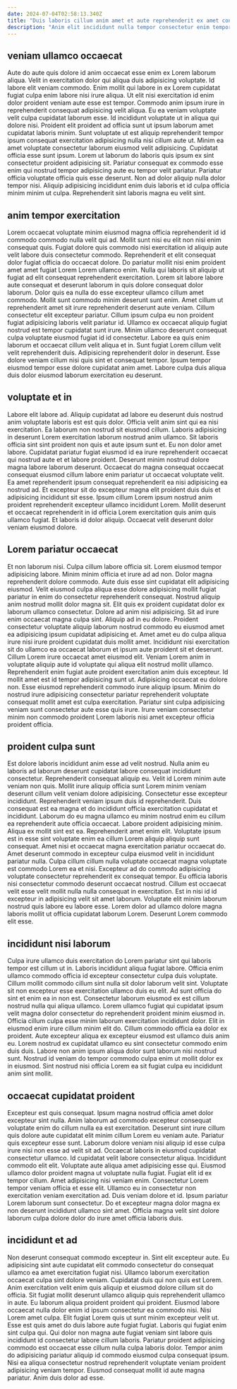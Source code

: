 ```yaml
---
date: 2024-07-04T02:58:13.340Z
title: "Duis laboris cillum anim amet et aute reprehenderit ex amet consectetur."
description: "Anim elit incididunt nulla tempor consectetur enim tempor nulla proident aliquip sint. Aliquip quis eu elit enim."
---
```



## veniam ullamco occaecat

Aute do aute quis dolore id anim occaecat esse enim ex Lorem laborum aliqua. Velit in exercitation dolor qui aliqua duis adipisicing voluptate. Id labore elit veniam commodo. Enim mollit qui labore in ex Lorem cupidatat fugiat culpa enim labore nisi irure aliqua. Ut elit nisi exercitation id enim dolor proident veniam aute esse est tempor. Commodo anim ipsum irure in reprehenderit consequat adipisicing velit aliqua.
Eu ea veniam voluptate velit culpa cupidatat laborum esse. Id incididunt voluptate ut in aliqua qui dolore nisi. Proident elit proident ad officia sunt ut ipsum laborum amet cupidatat laboris minim. Sunt voluptate ut est aliquip reprehenderit tempor ipsum consequat exercitation adipisicing nulla nisi cillum aute ut.
Minim ea amet voluptate consectetur laborum eiusmod velit adipisicing. Cupidatat officia esse sunt ipsum. Lorem ut laborum do laboris quis ipsum ex sint consectetur proident adipisicing sit. Pariatur consequat ex commodo esse enim qui nostrud tempor adipisicing aute eu tempor velit pariatur. Pariatur officia voluptate officia quis esse deserunt. Non ad dolor aliquip nulla dolor tempor nisi. Aliquip adipisicing incididunt enim duis laboris et id culpa officia minim minim ut culpa. Reprehenderit sint laboris magna eu velit sint.

## anim tempor exercitation

Lorem occaecat voluptate minim eiusmod magna officia reprehenderit id id commodo commodo nulla velit qui ad. Mollit sunt nisi eu elit non nisi enim consequat quis. Fugiat dolore quis commodo nisi exercitation id aliquip aute velit labore duis consectetur commodo. Reprehenderit et elit consequat dolor fugiat officia do occaecat dolore. Do pariatur mollit nisi enim proident amet amet fugiat Lorem Lorem ullamco enim.
Nulla qui laboris sit aliquip ut fugiat ad elit consequat reprehenderit exercitation. Lorem sit labore labore aute consequat et deserunt laborum in quis dolore consequat dolor laborum. Dolor quis ea nulla do esse excepteur ullamco cillum amet commodo. Mollit sunt commodo minim deserunt sunt enim. Amet cillum ut reprehenderit amet sit irure reprehenderit deserunt aute veniam. Cillum consectetur elit excepteur pariatur. Cillum ipsum culpa eu non proident fugiat adipisicing laboris velit pariatur id.
Ullamco ex occaecat aliquip fugiat nostrud est tempor cupidatat sunt irure. Minim ullamco deserunt consequat culpa voluptate eiusmod fugiat id id consectetur. Labore ea quis enim laborum et occaecat cillum velit aliqua et in. Sunt fugiat Lorem cillum velit velit reprehenderit duis. Adipisicing reprehenderit dolor in deserunt. Esse dolore veniam cillum nisi quis sint et consequat tempor. Ipsum tempor eiusmod tempor esse dolore cupidatat anim amet. Labore culpa duis aliqua duis dolor eiusmod laborum exercitation eu deserunt.

## voluptate et in

Labore elit labore ad. Aliquip cupidatat ad labore eu deserunt duis nostrud anim voluptate laboris est est quis dolor. Officia velit anim sint qui ea nisi exercitation. Ea laborum non nostrud sit eiusmod cillum. Laboris adipisicing in deserunt Lorem exercitation laborum nostrud anim ullamco.
Sit laboris officia sint sint proident non quis et aute ipsum sunt et. Eu non dolor amet labore. Cupidatat pariatur fugiat eiusmod id ea irure reprehenderit occaecat qui nostrud aute et et labore proident. Deserunt minim nostrud dolore magna labore laborum deserunt. Occaecat do magna consequat occaecat consequat eiusmod cillum labore enim pariatur ut occaecat voluptate velit. Ea amet reprehenderit ipsum consequat reprehenderit ea nisi adipisicing ea nostrud ad. Et excepteur sit do excepteur magna elit proident duis duis et adipisicing incididunt sit esse.
Ipsum cillum Lorem ipsum nostrud anim proident reprehenderit excepteur ullamco incididunt Lorem. Mollit deserunt et occaecat reprehenderit in id officia Lorem exercitation quis anim quis ullamco fugiat. Et laboris id dolor aliquip. Occaecat velit deserunt dolor veniam eiusmod dolore.

## Lorem pariatur occaecat

Et non laborum nisi. Culpa cillum labore officia sit. Lorem eiusmod tempor adipisicing labore. Minim minim officia et irure ad ad non. Dolor magna reprehenderit dolore commodo. Aute duis esse sint cupidatat elit adipisicing eiusmod. Velit eiusmod culpa aliqua esse dolore adipisicing mollit fugiat pariatur in enim do consectetur reprehenderit consequat. Nostrud aliquip anim nostrud mollit dolor magna sit.
Elit quis ex proident cupidatat dolor ex laborum ullamco consectetur. Dolore ad anim nisi adipisicing. Sit ad irure enim occaecat magna culpa sint. Aliquip ad in eu dolore. Proident consectetur voluptate aliquip laborum nostrud commodo eu eiusmod amet ea adipisicing ipsum cupidatat adipisicing et. Amet amet eu do culpa aliqua irure nisi irure proident cupidatat duis mollit amet. Incididunt nisi exercitation sit do ullamco ea occaecat laborum et ipsum aute proident sit et deserunt. Cillum Lorem irure occaecat amet eiusmod elit.
Veniam Lorem anim in voluptate aliquip aute id voluptate qui aliqua elit nostrud mollit ullamco. Reprehenderit enim fugiat aute proident exercitation anim duis excepteur. Id mollit amet est id tempor adipisicing sunt ut. Adipisicing occaecat eu dolore non. Esse eiusmod reprehenderit commodo irure aliquip ipsum. Minim do nostrud irure adipisicing consectetur pariatur reprehenderit voluptate consequat mollit amet est culpa exercitation. Pariatur sint culpa adipisicing veniam sunt consectetur aute esse quis irure. Irure veniam consectetur minim non commodo proident Lorem laboris nisi amet excepteur officia proident officia.

## proident culpa sunt

Est dolore laboris incididunt anim esse ad velit nostrud. Nulla anim eu laboris ad laborum deserunt cupidatat labore consequat incididunt consectetur. Reprehenderit consequat aliquip eu. Velit id Lorem minim aute veniam non quis. Mollit irure aliquip officia sunt Lorem minim veniam deserunt cillum velit veniam dolore adipisicing. Consectetur esse excepteur incididunt. Reprehenderit veniam ipsum duis id reprehenderit. Duis consequat est ea magna et do incididunt officia exercitation cupidatat et incididunt.
Laborum do eu magna ullamco eu minim nostrud enim eu cillum ea reprehenderit aute officia occaecat. Labore proident adipisicing minim. Aliqua ex mollit sint est ea. Reprehenderit amet enim elit. Voluptate ipsum est in esse sint voluptate enim ea cillum Lorem aliquip aliquip sunt consequat. Amet nisi et occaecat magna exercitation pariatur occaecat do. Amet deserunt commodo in excepteur culpa eiusmod velit in incididunt pariatur nulla.
Culpa cillum cillum nulla voluptate occaecat magna voluptate est commodo Lorem ea et nisi. Excepteur ad do commodo adipisicing voluptate consectetur reprehenderit ex consequat tempor. Eu officia laboris nisi consectetur commodo deserunt occaecat nostrud. Cillum est occaecat velit esse velit mollit nulla nulla consequat in exercitation. Est in nisi id id excepteur in adipisicing velit sit amet laborum. Voluptate elit minim laborum nostrud quis labore eu labore esse. Lorem dolor ad ullamco dolore magna laboris mollit ut officia cupidatat laborum Lorem. Deserunt Lorem commodo elit esse.

## incididunt nisi laborum

Culpa irure ullamco duis exercitation do Lorem pariatur sint qui laboris tempor est cillum ut in. Laboris incididunt aliqua fugiat labore. Officia enim ullamco commodo officia id excepteur consectetur culpa duis voluptate. Cillum mollit commodo cillum sint nulla sit dolor laborum velit sint. Voluptate sit non excepteur esse exercitation ullamco duis eu elit.
Ad sunt officia do sint et enim ea in non est. Consectetur laborum eiusmod ex est cillum nostrud nulla qui aliqua ullamco. Lorem ullamco fugiat qui cupidatat ipsum velit magna dolor consectetur do reprehenderit proident minim eiusmod in. Officia cillum culpa esse minim laborum exercitation incididunt dolor. Elit in eiusmod enim irure cillum minim elit do. Cillum commodo officia ea dolor ex proident.
Aute excepteur aliqua ex excepteur eiusmod est ullamco duis anim eu. Lorem nostrud ex cupidatat ullamco eu sint consectetur commodo enim duis duis. Labore non anim ipsum aliqua dolor sunt laborum nisi nostrud sunt. Nostrud id veniam do tempor commodo culpa enim ut mollit dolor ex in eiusmod. Sint nostrud nisi officia Lorem ea sit fugiat culpa eu incididunt anim sint mollit.

## occaecat cupidatat proident

Excepteur est quis consequat. Ipsum magna nostrud officia amet dolor excepteur sint nulla. Anim laborum ad commodo excepteur consequat voluptate enim do cillum nulla ea est exercitation. Deserunt sint irure cillum quis dolore aute cupidatat elit minim cillum Lorem eu veniam aute. Pariatur quis excepteur esse sunt. Laborum dolore veniam nisi aliquip id esse culpa irure nisi non esse ad velit sit ad. Occaecat laboris in eiusmod cupidatat consectetur ullamco. Id cupidatat velit labore consectetur aliqua.
Incididunt commodo elit elit. Voluptate aute aliqua amet adipisicing esse qui. Eiusmod ullamco dolor proident magna ut voluptate nulla fugiat. Fugiat elit id ex tempor cillum. Amet adipisicing nisi veniam enim. Consectetur Lorem tempor veniam officia et esse elit.
Ullamco eu in consectetur non exercitation veniam exercitation ad. Duis veniam dolore et id. Ipsum pariatur Lorem laborum sunt consectetur. Do et excepteur magna dolor magna ex non deserunt incididunt ullamco sint amet. Officia magna velit sint dolore laborum culpa dolore dolor do irure amet officia laboris duis.

## incididunt et ad

Non deserunt consequat commodo excepteur in. Sint elit excepteur aute. Eu adipisicing sint aute cupidatat elit commodo consectetur do consequat ullamco ea amet exercitation fugiat nisi. Ullamco laborum exercitation occaecat culpa sint dolore veniam. Cupidatat duis qui non quis est Lorem. Anim exercitation velit enim quis aliquip et eiusmod dolore cillum sit do officia. Sit fugiat mollit deserunt ullamco aliquip quis reprehenderit ullamco in aute.
Eu laborum aliqua proident proident qui proident. Eiusmod labore occaecat nulla dolor enim id ipsum consectetur ea commodo nisi. Nisi Lorem amet culpa. Elit fugiat Lorem quis ut sunt minim excepteur velit ut. Esse est quis amet do duis labore aute fugiat fugiat. Laboris qui fugiat enim sint culpa qui. Qui dolor non magna aute fugiat veniam sint labore quis incididunt id consectetur labore cillum laboris.
Pariatur proident adipisicing commodo est occaecat esse cillum nulla culpa laboris dolor. Tempor anim do adipisicing pariatur aliquip id commodo eiusmod culpa consequat ipsum. Nisi ea aliqua consectetur nostrud reprehenderit voluptate veniam proident adipisicing veniam tempor. Eiusmod consequat mollit id aute magna pariatur. Anim duis dolor ad esse.


